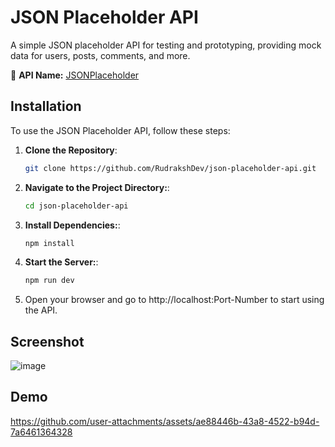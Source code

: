 # JSON Placeholder API

A simple JSON placeholder API for testing and prototyping, providing mock data for users, posts, comments, and more.

🔗 **API Name:** [JSONPlaceholder](https://jsonplaceholder.typicode.com/)

## Installation

To use the JSON Placeholder API, follow these steps:

1. **Clone the Repository**:
   ```bash
   git clone https://github.com/RudrakshDev/json-placeholder-api.git
   ```

2. **Navigate to the Project Directory:**:
   ```bash
   cd json-placeholder-api
   ```

3. **Install Dependencies:**:
   ```bash
   npm install
   ```

4. **Start the Server:**:
   ```bash
   npm run dev
   ```

5. Open your browser and go to http://localhost:Port-Number to start using the API.

## Screenshot
![image](https://github.com/user-attachments/assets/1e402802-cbe7-45e3-9b11-71f2af216dd4)

## Demo
https://github.com/user-attachments/assets/ae88446b-43a8-4522-b94d-7a6461364328
